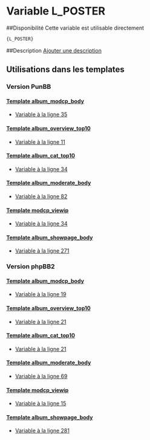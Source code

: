 # Variable L_POSTER

##Disponibilité
Cette variable est utilisable directement

```html
{L_POSTER}
```

##Description
[Ajouter une description](https://fa-tvars.appspot.com/var/L_POSTER)

## Utilisations dans les templates

### Version PunBB

#### [Template album_modcp_body](punbb/album_modcp_body.md#readme)
* [Variable &agrave; la ligne 35](../punbb/album_modcp_body.tpl#L35)

#### [Template album_overview_top10](punbb/album_overview_top10.md#readme)
* [Variable &agrave; la ligne 11](../punbb/album_overview_top10.tpl#L11)

#### [Template album_cat_top10](punbb/album_cat_top10.md#readme)
* [Variable &agrave; la ligne 34](../punbb/album_cat_top10.tpl#L34)

#### [Template album_moderate_body](punbb/album_moderate_body.md#readme)
* [Variable &agrave; la ligne 82](../punbb/album_moderate_body.tpl#L82)

#### [Template modcp_viewip](punbb/modcp_viewip.md#readme)
* [Variable &agrave; la ligne 34](../punbb/modcp_viewip.tpl#L34)

#### [Template album_showpage_body](punbb/album_showpage_body.md#readme)
* [Variable &agrave; la ligne 271](../punbb/album_showpage_body.tpl#L271)

### Version phpBB2

#### [Template album_modcp_body](subsilver/album_modcp_body.md#readme)
* [Variable &agrave; la ligne 19](../subsilver/album_modcp_body.tpl#L19)

#### [Template album_overview_top10](subsilver/album_overview_top10.md#readme)
* [Variable &agrave; la ligne 21](../subsilver/album_overview_top10.tpl#L21)

#### [Template album_cat_top10](subsilver/album_cat_top10.md#readme)
* [Variable &agrave; la ligne 21](../subsilver/album_cat_top10.tpl#L21)

#### [Template album_moderate_body](subsilver/album_moderate_body.md#readme)
* [Variable &agrave; la ligne 69](../subsilver/album_moderate_body.tpl#L69)

#### [Template modcp_viewip](subsilver/modcp_viewip.md#readme)
* [Variable &agrave; la ligne 15](../subsilver/modcp_viewip.tpl#L15)

#### [Template album_showpage_body](subsilver/album_showpage_body.md#readme)
* [Variable &agrave; la ligne 281](../subsilver/album_showpage_body.tpl#L281)